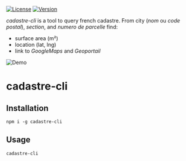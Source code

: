 [![License](https://img.shields.io/npm/l/cadastre-cli.svg)](LICENSE)
[![Version](https://img.shields.io/npm/v/cadastre-cli.svg)](https://www.npmjs.com/package/cadastre-cli)

_cadastre-cli_ is a tool to query french cadastre. From city (_nom_ ou _code postal_), _section_, and _numero de parcelle_ find:
 * surface area (m²)
 * location (lat, lng)
 * link to _GoogleMaps_ and _Geoportail_

![Demo](https://github.com/Jeremy38100/cadastre-cli/raw/master/resources/cadastre-cli.gif)

# cadastre-cli

## Installation
`npm i -g cadastre-cli`

## Usage
`cadastre-cli`